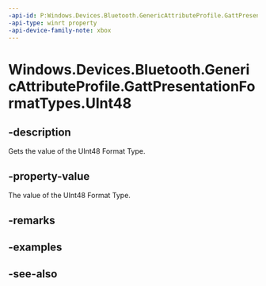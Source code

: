 ```yaml
---
-api-id: P:Windows.Devices.Bluetooth.GenericAttributeProfile.GattPresentationFormatTypes.UInt48
-api-type: winrt property
-api-device-family-note: xbox
---
```


<!-- Property syntax
public byte UInt48 { get; }
-->

# Windows.Devices.Bluetooth.GenericAttributeProfile.GattPresentationFormatTypes.UInt48

## -description
Gets the value of the UInt48 Format Type.

## -property-value
The value of the UInt48 Format Type.

## -remarks

## -examples

## -see-also
